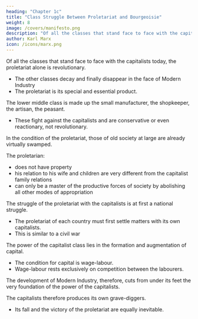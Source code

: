 ```yaml
---
heading: "Chapter 1c"
title: "Class Struggle Between Proletariat and Bourgeoisie"
weight: 8
image: /covers/manifesto.png
description: "Of all the classes that stand face to face with the capitalists today, the proletariat alone is revolutionary"
author: Karl Marx
icon: /icons/marx.png
---
```




Of all the classes that stand face to face with the capitalists today, the proletariat alone is revolutionary. 
- The other classes decay and finally disappear in the face of Modern Industry
- The proletariat is its special and essential product.

The lower middle class is made up the small manufacturer, the shopkeeper, the artisan, the peasant. 
- These fight against the capitalists and are conservative or even reactionary, not revolutionary. 

<!-- Nay more, they are reactionary, for they try to roll back the wheel of history. If by chance, they are revolutionary, they are only so in view of their impending transfer into the proletariat; they thus defend not their present, but their future interests, they desert their own standpoint to place themselves at that of the proletariat. -->

<!-- The “dangerous class”, [lumpenproletariat] the social scum, that passively rotting mass thrown off by the lowest layers of the old society, may, here and there, be swept into the movement by a proletarian revolution; its conditions of life, however, prepare it far more for the part of a bribed tool of reactionary intrigue. -->

In the condition of the proletariat, those of old society at large are already virtually swamped. 

The proletarian:
- does not have property
- his relation to his wife and children are very different from the capitalist family relations
- can only be a master of the productive forces of society by abolishing all other modes of appropriation

<!--  modern industry labour, modern subjection to capital, the same in England as in France, in America as in Germany, has stripped him of every trace of national character. Law, morality, religion, are to him so many capitalist prejudices, behind which lurk in ambush just as many capitalist interests. -->

<!-- All the preceding classes that got the upper hand sought to fortify their already acquired status by subjecting society at large to their conditions of appropriation.  -->



<!-- , and thereby also every other previous mode of appropriation. They have nothing of their own to secure and to fortify; their mission is to destroy all previous securities for, and insurances of, individual property. -->

<!-- All previous historical movements were movements of minorities, or in the interest of minorities. The proletarian movement is the self-conscious, independent movement of the immense majority, in the interest of the immense majority. The proletariat, the lowest stratum of our present society, cannot stir, cannot raise itself up, without the whole superincumbent strata of official society being sprung into the air.

Though not in substance, yet in form, -->

The struggle of the proletariat with the capitalists is at first a national struggle.
- The proletariat of each country must first settle matters with its own capitalists.
- This is similar to a civil war

<!-- In depicting the most general phases of the development of the proletariat, we traced the more or less veiled civil war, raging within existing society, up to the point where that war breaks out into open revolution, and where the violent overthrow of the capitalists lays the foundation for the sway of the proletariat. -->

<!-- Hitherto, every form of society has been based, as we have already seen, on the antagonism of oppressing and oppressed classes. But in order to oppress a class, certain conditions must be assured to it under which it can, at least, continue its slavish existence. 

The serf, in the period of serfdom, raised himself to membership in the commune, just as the petty capitalist, under the yoke of the feudal absolutism, managed to develop into a capitalist. The modern labourer, on the contrary, instead of rising with the process of industry, sinks deeper and deeper below the conditions of existence of his own class. He becomes a pauper, and pauperism develops more rapidly than population and wealth. And here it becomes evident, that the capitalists is unfit any longer to be the ruling class in society, and to impose its conditions of existence upon society as an over-riding law. It is unfit to rule because it is incompetent to assure an existence to its slave within his slavery, because it cannot help letting him sink into such a state, that it has to feed him, instead of being fed by him. Society can no longer live under this capitalists, in other words, its existence is no longer compatible with society. -->

The power of the capitalist class lies in the formation and augmentation of capital.
- The condition for capital is wage-labour.
- Wage-labour rests exclusively on competition between the labourers. 

<!-- The advance of industry, whose involuntary promoter is the capitalists, replaces the isolation of the labourers, due to competition, by the revolutionary combination, due to association.  -->

The development of Modern Industry, therefore, cuts from under its feet the very foundation of the power of the capitalists. <!-- produces and appropriates products.  -->

The capitalists therefore produces its own grave-diggers.
-  Its fall and the victory of the proletariat are equally inevitable.

<!-- 
1. “This proposition,” I wrote in the preface to the English translation, “which, in my opinion, is destined to do for history what Darwin’ s theory has done for biology, we both of us, had been gradually approaching for some years before 1845. How far I had independently progressed towards it is best shown by my Conditions of the Working Class in England. But when I again met Marx at Brussels, in spring 1845, he had it already worked out and put it before me in terms almost as clear as those in which I have stated it here.” [Note by Engels to the German edition of 1890]

2. Lassalle personally, to us, always acknowledged himself to be a disciple of Marx, and, as such, stood on the ground of the Manifesto. But in his first public agitation, 1862-1864, he did not go beyond demanding co-operative workshops supported by state credit.

A. The first Russian translation of the Manifesto of the Communist Party was made by Bakunin, who despite being one of Marx and Engels’ most pronounced opponents in the working class movement, saw the great revolutionary importance contained within the Manifesto. Published in Geneva in 1869 (printing it in Russia was impossible due to state censorship), Bakunin’s translation was not completely accurate, and was replaced a decade later by Plekhanov’s translation in 1882, for which both Marx and Engels wrote a preface.

B. A reference to the events that occurred in Russia after the assassination, on March, 1, 1881, of Emperor Alexander II by Narodnaya Volya members. Alexander III, his successor, was staying in Gatchina for fear of further terrorism.

C. The issue of 30 December 1871 of Woodhulls & Claiflin's weekly contained an exact copy of Helen Macfarlane's translation for the Red Republican but neither the Red Republican nor Helen Macfarlane were acknowledged.
 -->
